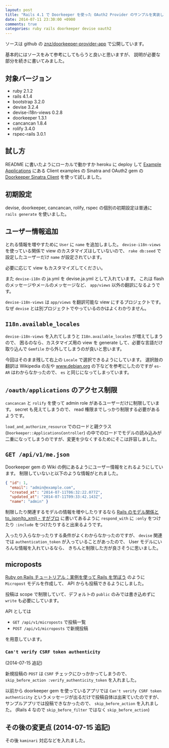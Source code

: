 ```yaml
---
layout: post
title: "Rails 4.1 で Doorkeeper を使った OAuth2 Provider のサンプルを実装した"
date: 2014-07-11 23:30:00 +0900
comments: true
categories: ruby rails doorkeeper devise oauth2
---
```

ソースは github の
[znz/doorkeeper-provider-app](https://github.com/znz/doorkeeper-provider-app "znz/doorkeeper-provider-app")
で公開しています。

基本的にはソースをみて参考にしてもらうと良いと思いますが、
説明が必要な部分を続きに書いてみました。

<!--more-->

## 対象バージョン

- ruby 2.1.2
- rails 4.1.4
- bootstrap 3.2.0
- devise 3.2.4
- devise-i18n-views 0.2.8
- doorkeeper 1.3.1
- cancancan 1.8.4
- rolify 3.4.0
- rspec-rails 3.0.1

## 試し方

README に書いたようにローカルで動かすか heroku に deploy して
[Example Applications](https://github.com/doorkeeper-gem/doorkeeper/wiki/Example-Applications "Example Applications")
にある Client examples の Sinatra and OAuth2 gem の
[Doorkeeper Sinatra Client](https://github.com/doorkeeper-gem/doorkeeper-sinatra-client "Doorkeeper Sinatra Client")
を使って試しました。

## 初期設定

devise, doorkeeper, cancancan, rolify, rspec の個別の初期設定は普通に `rails generate` を使いました。

## ユーザー情報追加

とれる情報を増やすために `User` に `name` を追加しました。
`devise-i18n-views` を使っている関係で view のカスタマイズはしていないので、
`rake db:seed` で設定したユーザーだけ `name` が設定されています。

必要に応じて view もカスタマイズしてください。

また `devise-i18n` の ja.yml を devise.ja.yml として入れています。
これは flash のメッセージやメールのメッセージなど、
`app/views` 以外の翻訳になるようです。

`devise-i18n-views` は `app/views` を翻訳可能な view にするプロジェクトです。
なぜ `devise` とは別プロジェクトでやっているのかはよくわかりません。

## `I18n.available_locales`

`devise-i18n-views` を入れてしまうと `I18n.available_locales` が増えてしまうので、
困るのなら、カスタマイズ用の view を generate して、必要な言語だけ取り込んで
`Gemfile` から外してしまうのが良いと思います。

今回はそのまま残して右上の `Locale` で選択できるようにしています。
選択肢の翻訳は Wikipedia の左や www.debian.org の下などを参考にしたのですが `es-AR` はわからなかったので、
`es` と同じになってしまっています。

## `/oauth/applications` のアクセス制限

`cancancan` と `rolify` を使って admin role があるユーザーだけに制限しています。
secret も見えてしまうので、 read 権限までしっかり制限する必要があるようです。

`load_and_authorize_resource` でのロードと親クラス (`Doorkeeper::ApplicationsController`) の中でのロードでモデルの読み込みが二重になってしまうのですが、変更を少なくするためにそこは許容しました。

## `GET /api/v1/me.json`

Doorkeeper gem の Wiki の例にあるようにユーザー情報をとれるようにしています。
制限していないと以下のような情報がとれました。

```json
{ "id": 1,
  "email": "admin@example.com",
  "created_at": "2014-07-11T06:32:22.077Z",
  "updated_at": "2014-07-11T09:33:42.143Z",
  "name": "admin" }
```

制限したり関連するモデルの情報を増やしたりするなら
[Rails のモデル関係と to_json(to_xml) - すがブロ](http://sugamasao.hatenablog.com/entry/20100914/1284415669 "Rails のモデル関係と to_json(to_xml) - すがブロ")
に書いてあるように `respond_with` に `:only` をつけたり `:include` をつけたりすると出来るようです。

入ったり入らなかったりする条件がよくわからなかったのですが、
`devise` 関連では `authentication_token` が入っていることがあったので、
User モデルにいろんな情報を入れているなら、
きちんと制限した方が良さそうに思いました。

## microposts

[Ruby on Rails チュートリアル：実例を使って Rails を学ぼう](http://railstutorial.jp/ "Ruby on Rails チュートリアル：実例を使って Rails を学ぼう")
のように `Micropost` モデルを作成して、 API からも投稿できるようにしました。

投稿は scope で制限していて、デフォルトの `public` のみでは書き込めずに `write` も必要にしています。

API としては

- `GET /api/v1/microposts` で投稿一覧
- `POST /api/v1/microposts` で新規投稿

を用意しています。

### `Can't verify CSRF token authenticity`

(2014-07-15 追記)

新規投稿の `POST` は `CSRF` チェックにひっかかってしまうので、
`skip_before_action :verify_authenticity_token`
を入れました。

以前から doorkeeper gem を使っているアプリでは
`Can't verify CSRF token authenticity`
というメッセージが出るだけで投稿自体は出来ていたのですが、
サンプルアプリでは投稿できなかったので、
`skip_before_action` を入れました。
(Rails 4 なので `skip_before_filter` ではなく `skip_before_action`)

## その後の変更点 (2014-07-15 追記)

その後 `kaminari` 対応などを入れました。
